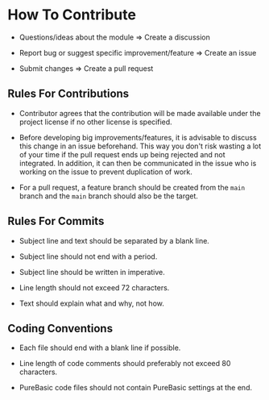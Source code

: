 # How To Contribute

- Questions/ideas about the module => Create a discussion

- Report bug or suggest specific improvement/feature => Create an issue

- Submit changes => Create a pull request

## Rules For Contributions

- Contributor agrees that the contribution will be made available under the project license if no other license is specified.

- Before developing big improvements/features, it is advisable to discuss this change in an issue beforehand. This way you don't risk wasting a lot of your time if the pull request ends up being rejected and not integrated. In addition, it can then be communicated in the issue who is working on the issue to prevent duplication of work.

- For a pull request, a feature branch should be created from the `main` branch and the `main` branch should also be the target.

## Rules For Commits

- Subject line and text should be separated by a blank line.

- Subject line should not end with a period.

- Subject line should be written in imperative.

- Line length should not exceed 72 characters.

- Text should explain what and why, not how.

## Coding Conventions

- Each file should end with a blank line if possible.

- Line length of code comments should preferably not exceed 80 characters.

- PureBasic code files should not contain PureBasic settings at the end.
